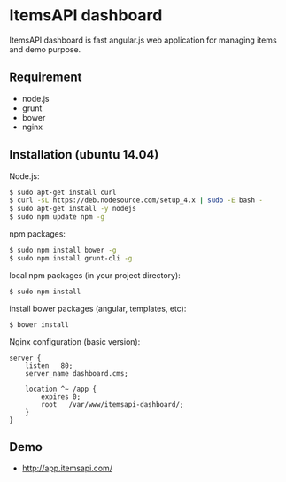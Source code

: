 # ItemsAPI dashboard

ItemsAPI dashboard is fast angular.js web application for managing items and demo purpose.

## Requirement

- node.js
- grunt
- bower
- nginx

## Installation (ubuntu 14.04)

Node.js:
```bash
$ sudo apt-get install curl
$ curl -sL https://deb.nodesource.com/setup_4.x | sudo -E bash -
$ sudo apt-get install -y nodejs
$ sudo npm update npm -g
```

npm packages:
```bash
$ sudo npm install bower -g
$ sudo npm install grunt-cli -g
```

local npm packages (in your project directory):
```bash
$ sudo npm install
```

install bower packages (angular, templates, etc):
```bash
$ bower install
```

Nginx configuration (basic version):
```nginx
server {
	listen   80; 
    server_name dashboard.cms;

    location ^~ /app {
        expires 0;
        root   /var/www/itemsapi-dashboard/;
    }
}
```

## Demo

- http://app.itemsapi.com/

